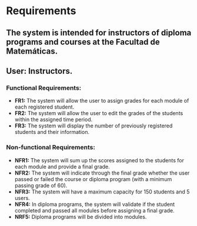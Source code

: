 # Requirements
## The system is intended for instructors of diploma programs and courses at the Facultad de Matemáticas.
## User: Instructors.
### Functional Requirements:
- **FR1:** The system will allow the user to assign grades for each module of each registered student.
- **FR2:** The system will allow the user to edit the grades of the students within the assigned time period.
- **FR3:** The system will display the number of previously registered students and their information.
### Non-functional Requirements:
- **NFR1:** The system will sum up the scores assigned to the students for each module and provide a final grade.
- **NFR2:** The system will indicate through the final grade whether the user passed or failed the course or diploma program (with a minimum passing grade of 60).
- **NFR3:** The system will have a maximum capacity for 150 students and 5 users.
- **NFR4:** In diploma programs, the system will validate if the student completed and passed all modules before assigning a final grade.
- **NRF5:** Diploma programs will be divided into modules.

